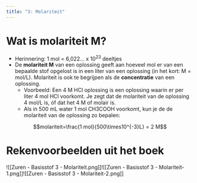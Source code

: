 ```yaml
---
title: "3: Molariteit"
---
```

# Wat is molariteit M?
- Herinnering: 1 mol = 6,022... x 10<sup>23</sup> deeltjes
- De **molariteit M** van een oplossing geeft aan hoeveel mol er van een bepaalde stof opgelost is in een liter van een oplossing (in het kort: M = mol/L). Molariteit is ook te begrijpen als de **concentratie** van een oplossing.
	- Voorbeeld: Een 4 M HCl oplossing is een oplossing waarin er per liter 4 mol HCl voorkomt. Je zegt dat de molariteit van de oplossing 4 mol/L is, óf dat het 4 M of molair is.
	- Als in 500 mL water 1 mol CH3COOH voorkomt, kun je de de molariteit van de oplossing zo bepalen:

$$molariteit=\frac{1 mol}{500\times10^{-3}L} = 2 M$$
# Rekenvoorbeelden uit het boek
![[Zuren - Basisstof 3 - Molariteit.png]]![[Zuren - Basisstof 3 - Molariteit-1.png]]![[Zuren - Basisstof 3 - Molariteit-2.png]]